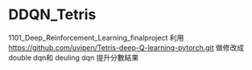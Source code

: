 # DDQN_Tetris
 1101_Deep_Reinforcement_Learning_finalproject
利用 https://github.com/uvipen/Tetris-deep-Q-learning-pytorch.git 做修改成double dqn和 deuling dqn 提升分數結果
